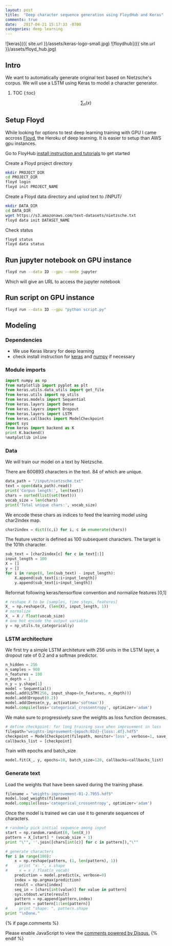 ```yaml
---
layout: post
title:  "Deep character sequence generation using FloydHub and Keras"
comments: true
date:   2017-04-21 15:17:33 -0700
categories: deep learning
---
```


![keras]({{ site.url }}/assets/keras-logo-small.jpg)
![floydhub]({{ site.url }}/assets/floyd_hub.jpg)

## Intro

We want to automatically generate original text based on Nietzsche's corpus. We will use a LSTM using Keras to model a character generator.

1. TOC
{:toc}

$$
\sum_n (x)
$$


## Setup Floyd

While looking for options to test deep learning training with GPU I came accross [Floyd](http://www.floydhub.com), the Heroku of deep learning. It is easier to setup than AWS gpu instances.

Go to FloyHub [install instruction and tutorials](http://docs.floydhub.com/home/getting_started/) to get started

Create a Floyd project directory

```sh
mkdir PROJECT_DIR
cd PROJECT_DIR
floyd login
floyd init PROJECT_NAME
```

Create a Floyd data directory and uplod text to /INPUT/

```bash
mkdir DATA_DIR
cd DATA_DIR
wget https://s3.amazonaws.com/text-datasets/nietzsche.txt
floyd data init DATASET_NAME
```

Check status

```sh
floyd status
floyd data status
```

## Run jupyter notebook on GPU instance

```bash
floyd run --data ID --gpu --mode jupyter
```
Which will give an URL to access the jupyter notebook

## Run script on GPU instance
```sh
floyd run --data ID --gpu "python script.py"
```

## Modeling
### Dependencies
- We use Keras library for deep learning
- check install instruction for [keras](https://keras.io/) and [numpy](http://www.numpy.org/) if necessary

### Module imports

```python
import numpy as np
from matplotlib import pyplot as plt
from keras.utils.data_utils import get_file
from keras.utils import np_utils
from keras.models import Sequential
from keras.layers import Dense
from keras.layers import Dropout
from keras.layers import LSTM
from keras.callbacks import ModelCheckpoint
import sys
from keras import backend as K
print K.backend()
%matplotlib inline
```

### Data

We will train our model on a text by Nietzsche.

There are 600893 characters in the text. 84 of which are unique. 

```python
data_path = "/input/nietzsche.txt"
text = open(data_path).read()
print('Corpus length:', len(text))
chars = sorted(list(set(text)))
vocab_size = len(chars)
print('Total unique chars:', vocab_size)
```
We encode these chars as indices to feed the learning model using char2index map.

```python
char2index = dict((c,i) for i, c in enumerate(chars))
```
The feature vector is defined as 100 subsequent characters. The target is the 101th character.

```python
sub_text = [char2index[c] for c in text[:]]
input_length = 100
X = []
y = []
for i in range(0, len(sub_text) - input_length):
    X.append(sub_text[i:i+input_length])
    y.append(sub_text[i+input_length])
```
Reformat following keras/tensorflow convention and normalize features [0,1]

```python
# reshape X to be [samples, time steps, features]
X_ = np.reshape(X, (len(X), input_length, 1))
# normalize
X_ = X / float(vocab_size)
# one hot encode the output variable
y = np_utils.to_categorical(y)
```

### LSTM architecture

We first try a simple LSTM architeture with 256 units in the LSTM layer, a dropout rate of 0.2 and a softmax predictor.

```python
n_hidden = 256
n_samples = 900
n_features = 100
n_depth = 1
n_y = y.shape[1]
model = Sequential()
model.add(LSTM(256, input_shape=(n_features, n_depth)))
model.add(Dropout(0.2))
model.add(Dense(n_y, activation='softmax'))
model.compile(loss='categorical_crossentropy', optimizer='adam')
```

We make sure to progressively save the weights as loss function decreases.

```python
# define checkpoint: for long training save when improvement in loss
filepath="weights-improvement-{epoch:02d}-{loss:.4f}.hdf5"
checkpoint = ModelCheckpoint(filepath, monitor='loss', verbose=1, save_best_only=True, mode='min')
callbacks_list = [checkpoint]
```

Train with epochs and batch_size

```python
model.fit(X_, y, epochs=10, batch_size=128, callbacks=callbacks_list)
```


### Generate text
Load the weights that have been saved during the training phase.

```python
filename = "weights-improvement-01-2.7955.hdf5"
model.load_weights(filename)
model.compile(loss='categorical_crossentropy', optimizer='adam')
```
Once the model is trained we can use it to generate sequences of characters.

```python
# randomly pick initial sequence among input
start = np.random.randint(0, len(X_))
pattern = X_[start] * (vocab_size + 1)
print "\"", ''.join([chars[int(c)] for c in pattern]),"\""

# generate characters
for i in range(100):
    x = np.reshape(pattern, (1, len(pattern), 1))
#     print "x: ", x.shape
#     x = x / float(n_vocab)
    prediction = model.predict(x, verbose=0)
    index = np.argmax(prediction)
    result = chars[index]
    seq_in = [chars[int(value)] for value in pattern]
    sys.stdout.write(result)
    pattern = np.append(pattern,index)
    pattern = pattern[1:len(pattern)]
#     print "shape: ", pattern.shape
print "\nDone."
```

{% if page.comments %}
<div id="disqus_thread"></div>
<script>

/**
*  RECOMMENDED CONFIGURATION VARIABLES: EDIT AND UNCOMMENT THE SECTION BELOW TO INSERT DYNAMIC VALUES FROM YOUR PLATFORM OR CMS.
*  LEARN WHY DEFINING THESE VARIABLES IS IMPORTANT: https://disqus.com/admin/universalcode/#configuration-variables*/
/*
var disqus_config = function () {
this.page.url = PAGE_URL;  // Replace PAGE_URL with your page's canonical URL variable
this.page.identifier = PAGE_IDENTIFIER; // Replace PAGE_IDENTIFIER with your page's unique identifier variable
};
*/
(function() { // DON'T EDIT BELOW THIS LINE
var d = document, s = d.createElement('script');
s.src = 'https://slegroux-github-io.disqus.com/embed.js';
s.setAttribute('data-timestamp', +new Date());
(d.head || d.body).appendChild(s);
})();
</script>
<noscript>Please enable JavaScript to view the <a href="https://disqus.com/?ref_noscript">comments powered by Disqus.</a></noscript>
{% endif %}
